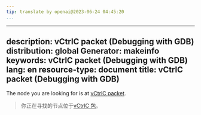 ```yaml
---
tip: translate by openai@2023-06-24 04:45:20
...
```

---
description: vCtrlC packet (Debugging with GDB)
distribution: global
Generator: makeinfo
keywords: vCtrlC packet (Debugging with GDB)
lang: en
resource-type: document
title: vCtrlC packet (Debugging with GDB)
---

The node you are looking for is at [vCtrlC packet](Packets.html#vCtrlC-packet).

> 你正在寻找的节点位于[vCtrlC 包](Packets.html#vCtrlC-packet)。
